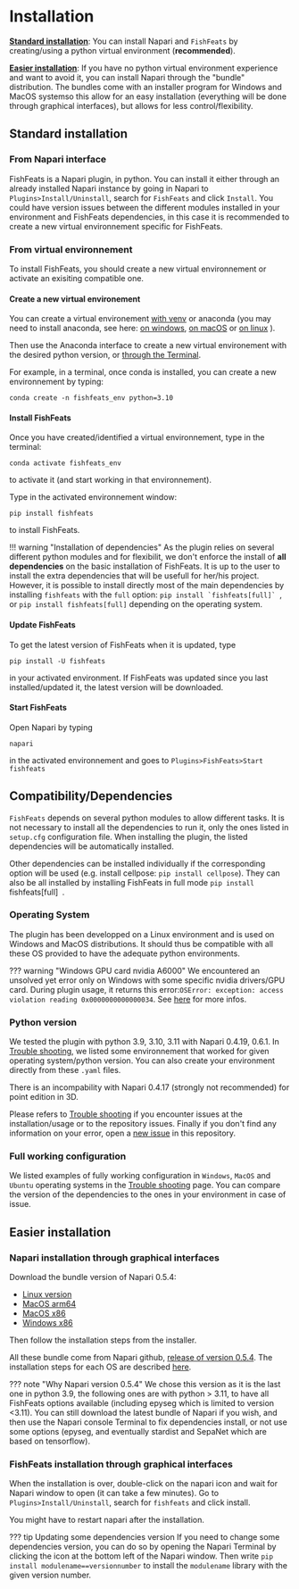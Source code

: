 # Installation

[**Standard installation**](#standard-installation): You can install Napari and `FishFeats` by creating/using a python virtual environment (**recommended**).

[**Easier installation**](#easier-installation): If you have no python virtual environment experience and want to avoid it, you can install Napari through the "bundle" distribution. 
The bundles come with an installer program for Windows and MacOS systemso this allow for an easy installation (everything will be done through graphical interfaces), but allows for less control/flexibility. 

## Standard installation
### From Napari interface
FishFeats is a Napari plugin, in python. You can install it either through an already installed Napari instance by going in Napari to `Plugins>Install/Uninstall`, search for `FishFeats` and click `Install`.
You could have version issues between the different modules installed in your environment and FishFeats dependencies, in this case it is recommended to create a new virtual environnement specific for FishFeats.

### From virtual environnement
To install FishFeats, you should create a new virtual environnement or activate an exisiting compatible one.

#### Create a new virtual environement
 You can create a virtual environement [with venv](https://www.geeksforgeeks.org/create-virtual-environment-using-venv-python/) or anaconda (you may need to install anaconda, see here: [on windows](https://www.geeksforgeeks.org/how-to-install-anaconda-on-windows/), [on macOS](https://www.geeksforgeeks.org/installation-guide/how-to-install-anaconda-on-macos/?ref=ml_lbp) or [on linux](https://www.geeksforgeeks.org/how-to-install-anaconda-on-linux/) ). 

Then use the Anaconda interface to create a new virtual environement with the desired python version, or [through the Terminal](https://www.geeksforgeeks.org/set-up-virtual-environment-for-python-using-anaconda/).

For example, in a terminal, once conda is installed, you can create a new environnement by typing:
```
conda create -n fishfeats_env python=3.10
```

#### Install FishFeats
Once you have created/identified a virtual environnement, type in the terminal:
``` 
conda activate fishfeats_env
```
to activate it (and start working in that environnement).

Type in the activated environnement window:

```
pip install fishfeats
```
to install FishFeats.

!!! warning "Installation of dependencies"
	As the plugin relies on several different python modules and for flexibilit, we don't enforce the install of **all dependencies** on the basic installation of FishFeats.
	It is up to the user to install the extra dependencies that will be usefull for her/his project.
	However, it is possible to install directly most of the main dependencies by installing `fishfeats` with the `full` option: ```pip install `fishfeats[full]` ```, or ```pip install fishfeats[full]``` depending on the operating system.


#### Update FishFeats

To get the latest version of FishFeats when it is updated, type
``` 
pip install -U fishfeats
```
in your activated environment. 
If FishFeats was updated since you last installed/updated it, the latest version will be downloaded.

#### Start FishFeats

Open Napari by typing
```
napari
```
in the activated environnement and goes to `Plugins>FishFeats>Start fishfeats`

## Compatibility/Dependencies

`FishFeats` depends on several python modules to allow different tasks. It is not necessary to install all the dependencies to run it, only the ones listed in `setup.cfg` configuration file. When installing the plugin, the listed dependencies will be automatically installed. 

Other dependencies can be installed individually if the corresponding option will be used (e.g. install cellpose: `pip install cellpose`).
They can also be all installed by installing FishFeats in full mode `pip install `fishfeats[full]` `.

### Operating System
The plugin has been developped on a Linux environment and is used on Windows and MacOS distributions. It should thus be compatible with all these OS provided to have the adequate python environments.

??? warning "Windows GPU card nvidia A6000"
	We encountered an unsolved yet error only on Windows with some specific nvidia drivers/GPU card. During plugin usage, it returns this error:`OSError: exception: access violation reading 0x0000000000000034`. See [here](Known-errors-and-solutions.md/#Access-violation-reading) for more infos.


### Python version
We tested the plugin with python 3.9, 3.10, 3.11 with Napari 0.4.19, 0.6.1. 
In [Trouble shooting](Known-errors-and-solutions.md), we listed some environnement that worked for given operating system/python version. 
You can also create your environment directly from these `.yaml` files.

There is an incompability with Napari 0.4.17 (strongly not recommended) for point edition in 3D.

Please refers to [Trouble shooting](Known-errors-and-solutions.md) if you encounter issues at the installation/usage or to the repository issues. Finally if you don't find any information on your error, open a [new issue](https://github.com/gletort/FishFeats/issues) in this repository.

### Full working configuration

We listed examples of fully working configuration in `Windows`, `MacOS` and `Ubuntu` operating systems in the [Trouble shooting](Known-errors-and-solutions.md#tested-and-working-configurations) page.
You can compare the version of the dependencies to the ones in your environment in case of issue.

## Easier installation

### Napari installation through graphical interfaces
Download the bundle version of Napari 0.5.4:

* [Linux version](https://github.com/napari/napari/releases/download/v0.5.4/napari-0.5.4-Linux-x86_64.sh)
* [MacOS arm64](https://github.com/napari/napari/releases/download/v0.5.4/napari-0.5.4-macOS-arm64.pkg)
* [MacOS x86](https://github.com/napari/napari/releases/download/v0.5.4/napari-0.5.4-macOS-x86_64.pkg)
* [Windows x86](https://github.com/napari/napari/releases/download/v0.5.4/napari-0.5.4-Windows-x86_64.exe)

Then follow the installation steps from the installer.

All these bundle come from Napari github, [release of version 0.5.4](https://github.com/napari/napari/releases/tag/v0.5.4). 
The installation steps for each OS are described [here](https://napari.org/stable/tutorials/fundamentals/installation_bundle_conda.html).

??? note "Why Napari version 0.5.4" 
	We chose this version as it is the last one in python 3.9, the following ones are with python > 3.11, to have all FishFeats options available (including epyseg which is limited to version <3.11).
	You can still download the latest bundle of Napari if you wish, and then use the Napari console Terminal to fix dependencies install, or not use some options (epyseg, and eventually stardist and SepaNet which are based on tensorflow).

### FishFeats installation through graphical interfaces
When the installation is over, double-click on the napari icon and wait for Napari window to open (it can take a few minutes). 
Go to `Plugins>Install/Uninstall`, search for `fishfeats` and click install. 

You might have to restart napari after the installation.

??? tip Updating some dependencies version
	If you need to change some dependencies version, you can do so by opening the Napari Terminal by clicking the icon at the bottom left of the Napari window. Then write `pip install modulename==versionnumber` to install the `modulename` library with the given version number.